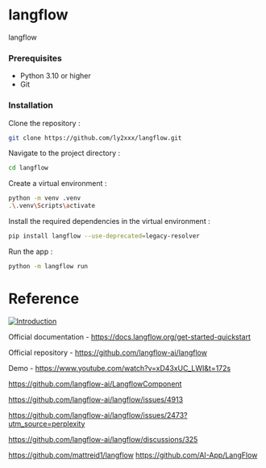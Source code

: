 # langflow
langflow

### Prerequisites
- Python 3.10 or higher
- Git

### Installation
Clone the repository :
```bash
git clone https://github.com/ly2xxx/langflow.git
```

Navigate to the project directory :
```bash
cd langflow
```

Create a virtual environment :
```bash
python -m venv .venv
.\.venv\Scripts\activate
```

Install the required dependencies in the virtual environment :
```bash
pip install langflow --use-deprecated=legacy-resolver
```

Run the app :
```bash
python -m langflow run
```

# Reference
[![Introduction](https://coggle.it/diagram/670047faf679f45fcd1259ca/t/alml/8c75436ba6c12595791f132adb732cb95a9fd3d2e06fa896bed5aad1a6823f58?fbclid=IwZXh0bgNhZW0CMTAAAR2ubFS0oNkTpl-cEtwbGVVRGdFWZtBXMkbu-Tb1o_NUAszB18-R60xqcow_aem_lsn1iKucE1ADsl_oM2colQ)](https://youtu.be/RWo4GDTZIsE)

Official documentation - https://docs.langflow.org/get-started-quickstart

Official repository - https://github.com/langflow-ai/langflow 

Demo - https://www.youtube.com/watch?v=xD43xUC_LWI&t=172s

https://github.com/langflow-ai/LangflowComponent

https://github.com/langflow-ai/langflow/issues/4913 

https://github.com/langflow-ai/langflow/issues/2473?utm_source=perplexity

https://github.com/langflow-ai/langflow/discussions/325

https://github.com/mattreid1/langflow
https://github.com/AI-App/LangFlow



